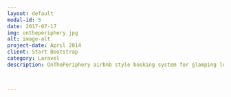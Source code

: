 ```yaml
---
layout: default
modal-id: 5
date: 2017-07-17
img: ontheperiphery.jpg
alt: image-alt
project-date: April 2014
client: Start Bootstrap
category: Laravel
description: OnThePeriphery airbnb style booking system for glamping locations. Over the course of a few short weeks I built this online booking website for glamping. First I helper decide on the most MVP website we could make - in this case - Functionality to view a location and make a booking was made first, and then functionality to search for a location. By first thinking about what the a useful MVP would look like I was able to build a functional version of the website in just 1 and a half weeks. This sytem consisted of a homepage, search functionality and functionality to make a booking and recieve information via e-mail. By working in this way we were able to get a useful product out the door asap rather than getting stuck in the weeds of less useful/unrequired features e.g we left out authentication to being with and bookings were made via e-mail. Then once that MVP was ready for live, we continued to build upon the system using the suite of tests I had oput inplace to implementmore featues such as login, client to owner communication etc.



---
```

